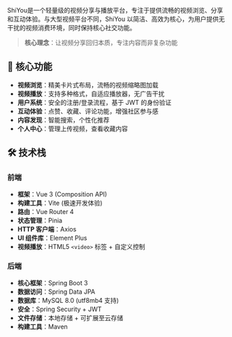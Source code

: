 ShiYou是一个轻量级的视频分享与播放平台，专注于提供流畅的视频浏览、分享和互动体验。与大型视频平台不同，ShiYou 以简洁、高效为核心，为用户提供无干扰的视频消费环境，同时保持核心社交功能。

> **核心理念**：让视频分享回归本质，专注内容而非复杂功能 

## 🚀 核心功能

- **视频浏览**：精美卡片式布局，流畅的视频缩略图加载
- **视频播放**：支持多种格式，自适应播放器，无广告干扰
- **用户系统**：安全的注册/登录流程，基于 JWT 的身份验证
- **互动体验**：点赞、收藏、评论功能，增强社区参与感
- **内容发现**：智能搜索，个性化推荐
- **个人中心**：管理上传视频，查看收藏内容

## 🛠 技术栈

### 前端

- **框架**：Vue 3 (Composition API)
- **构建工具**：Vite (极速开发体验)
- **路由**：Vue Router 4
- **状态管理**：Pinia
- **HTTP 客户端**：Axios
- **UI 组件库**：Element Plus
- **视频播放**：HTML5 `<video>` 标签 + 自定义控制

### 后端

- **核心框架**：Spring Boot 3
- **数据访问**：Spring Data JPA
- **数据库**：MySQL 8.0 (utf8mb4 支持)
- **安全**：Spring Security + JWT
- **文件存储**：本地存储 + 可扩展至云存储
- **构建工具**：Maven